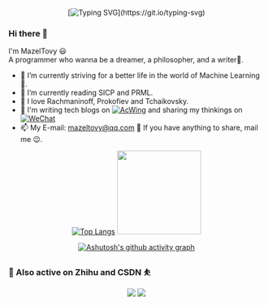 <div id="badges"  align="center">

[![Typing SVG](https://readme-typing-svg.herokuapp.com?color=0F763B&lines=cogito,+ergo+sum.)](https://git.io/typing-svg)
</div>

### Hi there 👋

I'm MazelTovy 😃<br>
A programmer who wanna be a dreamer, a philosopher, and a writer🦄️.
- 🔭 I’m currently striving for a better life in the world of Machine Learning 🤖.
- 📕 I’m currently reading SICP and PRML.
- 🎹 I love Rachmaninoff, Prokofiev and Tchaikovsky.
- 🤔 I'm writing tech blogs on [![AcWing](https://img.shields.io/badge/Blog-AcWing-brightgreen)](https://www.acwing.com/user/myspace/blog/120359/) and sharing my thinkings on [![WeChat](https://img.shields.io/badge/Article-%E5%BE%90%E5%AD%A6%E5%A7%90%E6%97%A9-5cacee)](https://mp.weixin.qq.com/mp/profile_ext?action=home&__biz=MzIyMzI5MjIxNQ==&scene=124#wechat_redirect)
- 📫 My E-mail: mazeltovy@qq.com 💭 If you have anything to share, mail me 😉.


<!--
**MazelTovy/MazelTovy** is a ✨ _special_ ✨ repository because its `README.md` (this file) appears on your GitHub profile.

Here are some ideas to get you started:

- 🔭 I’m currently working on ...
- 🌱 I’m currently learning ...
- 👯 I’m looking to collaborate on ...
- 🤔 I’m looking for help with ...
- 💬 Ask me about ...
- 📫 How to reach me: ...
- 😄 Pronouns: ...
- ⚡ Fun fact: ...
-->


     
<div align="center">
   
   [![Top Langs](https://github-readme-stats.vercel.app/api/top-langs/?username=MazelTovy&layout=compact&hide=html,hack,css&theme=gotham)](https://github.com/MazelTovy) 
  <img  height=' 165px' src="https://github-readme-stats.vercel.app/api?username=MazelTovy&show_icons=true&theme=gotham&count_private=true">
</div>

<div id="badges"  align="center">

[![Ashutosh's github activity graph](https://github-readme-activity-graph.cyclic.app/graph?username=Ashutosh00710)](https://github.com/ashutosh00710/github-readme-activity-graph)

</div>


### 🎇 Also active on Zhihu and CSDN ⛹️
<div align="center">
   
   [![](https://stats.justsong.cn/api/zhihu?username=hermione-84-54&theme=dark)](https://www.zhihu.com/people/hermione-84-54)
   <a href="https://blog.csdn.net/MazelTovy">
   <img src="https://stats.justsong.cn/api/csdn?id=MazelTovy&theme=dark">
   </a>
</div>
